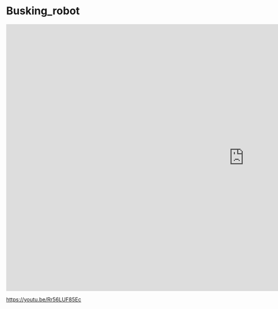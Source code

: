 # Busking_robot


<iframe width="1280" height="720" src="https://www.youtube.com/embed/Rr56LUF85Ec" title="YouTube video player" frameborder="0" allow="accelerometer; autoplay; clipboard-write; encrypted-media; gyroscope; picture-in-picture" allowfullscreen></iframe>

https://youtu.be/Rr56LUF85Ec
